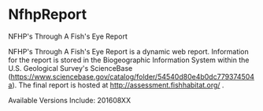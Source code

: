 # NfhpReport
NFHP's Through A Fish's Eye Report

NFHP's Through A Fish's Eye Report is a dynamic web report.  Information for the report is stored in the Biogeographic Information System within the U.S. Geological Survey's ScienceBase (https://www.sciencebase.gov/catalog/folder/54540d80e4b0dc779374504a).  The final report is hosted at http://assessment.fishhabitat.org/ .

Available Versions Include:
201608XX
